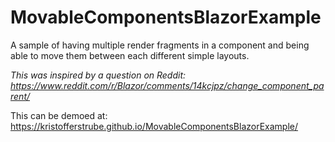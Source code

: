 ﻿# MovableComponentsBlazorExample
A sample of having multiple render fragments in a component and being able to move them between each different simple layouts.

_This was inspired by a question on Reddit: https://www.reddit.com/r/Blazor/comments/14kcjpz/change_component_parent/_

This can be demoed at: https://kristofferstrube.github.io/MovableComponentsBlazorExample/
